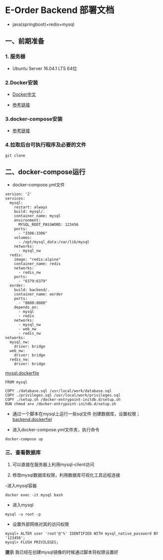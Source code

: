 # E-Order Backend 部署文档
- java(springboot)+redis+mysql
## 一、前期准备
### 1. 服务器

- Ubuntu Server 16.04.1 LTS 64位

### 2.Docker安装

- [Docker中文](http://www.docker.org.cn/)

- [参考链接](https://blog.csdn.net/bingzhongdehuoyan/article/details/79411479)

### 3.docker-compose安装

- [参考链接](https://blog.csdn.net/gsying1474/article/details/52988784)

### 4.拉取后台可执行程序及必要的文件

```
git clone
```

## 二、docker-compose运行

- docker-compose.yml文件
```
version: '2'
services:
  mysql:
    restart: always
    build: mysql/.
    container_name: mysql
    environment:
      MYSQL_ROOT_PASSWORD: 123456
    ports:
      - "3306:3306"
    volumes:
      - /opt/mysql_data:/var/lib/mysql
    networks:
      - mysql_nw
  redis:
    image: "redis:alpine"
    container_name: redis
    networks:
      - redis_nw
    ports:
      - "6379:6379"
  eorder:
    build: backend/.
    container_name: eorder
    ports:
      - "8080:8080"
    depends_on:
      - mysql
      - redis
    networks:
      - mysql_nw
      - web_nw
      - redis_nw
networks:
  mysql_nw:
    driver: bridge
  web_nw:
    driver: bridge
  redis_nw:
    driver: bridge
```
[mysql.dockerfile](https://github.com/E-Order/back-end/blob/master/deployment/mysql/Dockerfile)
```
FROM mysql

COPY ./database.sql /usr/local/work/database.sql
COPY ./privileges.sql /usr/local/work/privileges.sql
COPY ./setup.sh /docker-entrypoint-initdb.d/setup.sh
RUN chmod a+x /docker-entrypoint-initdb.d/setup.sh
```
- 通过一个脚本在mysql上运行一些sql文件 创建数据库，设置权限；
[backend.dockerfiel](https://github.com/E-Order/back-end/blob/master/deployment/backend/Dockerfile)

- 进入docker-compose.yml文件夹，执行命令

```
docker-compose up
```

### 三、查看数据库

1. 可以直接在服务器上利用mysql-client访问

2. 修改mysql数据库权限，利用数据库可视化工具远程连接

-进入mysql容器
```
docker exec -it mysql bash 
```
- 进入mysql
```
mysql -u root -p
```
- 设置外部网络对其的访问权限
```
mysql> ALTER user 'root'@'%' IDENTIFIED WITH mysql_native_password BY '123456';
mysql> FLUSH PRIVILEGES; 

```
**提示** 我已经在创建mysql镜像的时候通过脚本将权限设置好
